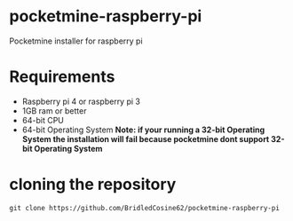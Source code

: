 # pocketmine-raspberry-pi
Pocketmine installer for raspberry pi
# Requirements
- Raspberry pi 4 or raspberry pi 3
- 1GB ram or better
- 64-bit CPU
- 64-bit Operating System
**Note: if your running a 32-bit Operating System the installation will fail because pocketmine dont support 32-bit Operating System**
# cloning the repository
```git clone https://github.com/BridledCosine62/pocketmine-raspberry-pi```
